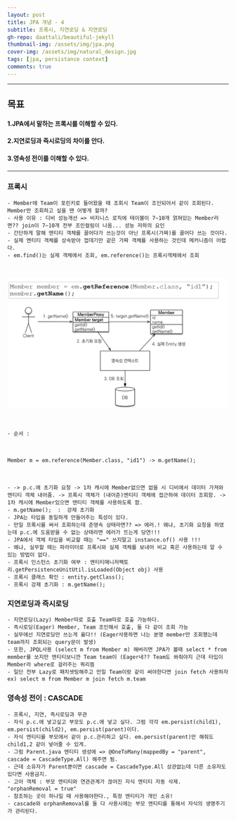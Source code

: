 ```yaml
---
layout: post
title: JPA 개념 - 4
subtitle: 프록시, 지연로딩 & 지연로딩
gh-repo: daattali/beautiful-jekyll
thumbnail-img: /assets/img/jpa.png
cover-img: /assets/img/natural_design.jpg
tags: [jpa, persistance context]
comments: true
---
```


___
## 목표

#### 1.JPA에서 말하는 프록시를 이해할 수 있다.
#### 2.지연로딩과 즉시로딩의 차이를 안다.
#### 3.영속성 전이를 이해할 수 있다.
___

### 프록시

	- Member에 Team이 포린키로 들어왔을 때 조회시 Team이 조인되어서 같이 조회된다. Member만 조회하고 싶을 땐 어떻게 할까?
	- 사용 이유 : 디비 성능개선 => 비지니스 로직에 테이블이 7~10개 얽혀있는 Member라면?? join이 7~10개 전부 조인컬림이 나옴... 성능 저하의 요인
	- 간단하게 말해 엔티티 객체를 끌어다가 쓰는것이 아닌 프록시(가짜)를 끌어다 쓰는 것이다.
	- 실제 엔티티 객체를 상속받아 껍데기만 같은 가짜 객체를 사용하는 것인데 메커니즘이 어렵다.
	- em.find()는 실제 객체에서 조회, em.reference()는 프록시객체에서 조회

<br/>


![jpa 그림 - 1](/assets/img/21.04.30-jpa연습4[그림1].png)

<br/>


	- 순서 :

<br/>

```
Member m = em.reference(Member.class, "id1") -> m.getName();
```

<br/>

	- -> p.c.에 초기화 요청 -> 1차 캐시에 Member없으면 없을 시 디비에서 데이터 가져와 엔티티 객체 내어줌. -> 프록시 객체가 (내어준)엔티티 객체에 접근하여 데이터 조회함. -> 1차 캐시에 Member있으면 엔티티 객체를 사용하도록 함.
	- m.getName();  :  강제 초기화 
	- JPA는 타입을 동일하게 만들어주는 특성이 있다.
	- 만일 프록시를 써서 조회하는데 준영속 상태라면?? => 에러.! 왜냐, 초기화 요청을 하였는데 p.c.에 도움받을 수 없는 상태라면 에러가 뜨는게 당연!!!
	- JPA에서 객체 타입을 비교할 때는 "==" 쓰지말고 instance.of() 사용 !!!
	- 왜냐, 실무할 때는 파라미터로 프록시와 실제 객체를 보내어 비교 혹은 사용하는데 알 수 있는 방법이 없다.
	- 프록시 인스턴스 초기화 여부 : 엔티티매니저팩토리.getPersistenceUnitUtil.isLoaded(Object obj) 사용
	- 프록시 클래스 확인 : entity.getClass();
	- 프록시 강제 초기화 : m.getName();


### 지연로딩과 즉시로딩
	
	- 지연로딩(Lazy) Member따로 호출 Team따로 호출 가능하다.
	- 즉시로딩(Eager) Member, Team 조인해서 호출, 둘 다 같이 조회 가능 
	- 실무에선 지연로딩만 쓰는게 옳다!! (Eager사용하면 나는 분명 member만 조회했는데 team까지 조회되는 query문이 발생)
	- 또한, JPQL사용 (select m from Member m) 해버리면 JPA가 볼때 select * from member를 쏘지만 엔티티보니깐 Team team이 (Eager네?? Team도 쏴줘야지 근데 타입이 Member라 where로 걸러주는 쿼리뜸 
	- 일단 전부 Lazy로 패치셋팅해주고 만일 Team이랑 같이 써야한다면 join fetch 사용하자 ex) select m from Member m join fetch m.team


### 영속성 전이 : CASCADE
	
	- 프록시, 지연, 즉시로딩과 무관
	- 자식 p.c.에 넣고싶고 부모도 p.c.에 넣고 싶다. 그럼 각각 em.persist(child1), em.persist(child2), em.persist(parent)이다.
	- 자식 엔티티를 부모에서 같이 p.c.관리하고 싶다. em.persist(parent)만 해줘도 child1,2 같이 넣어줄 수 있게.
	- 그럼 Parent.java 엔티티 생성에 => @OneToMany(mappedBy = "parent", cascade = CascadeType.All) 해주면 됨.
	- 근데 소유자가 Parent뿐이면 cascade = CascadeType.All 상관없는데 다른 소유자도 있다면 사용금지.
	- 고아 객체 : 부모 엔티티와 연관관계가 끊어진 자식 엔티티 자동 삭제.   "orphanRemoval = true"
	- 참조하는 곳이 하나일 때 사용해야한다., 특정 엔티티가 개인 소유!
	- cascade와 orphanRemoval를 둘 다 사용시에는 부모 엔티티를 통해서 자식의 생명주기가 관리된다.